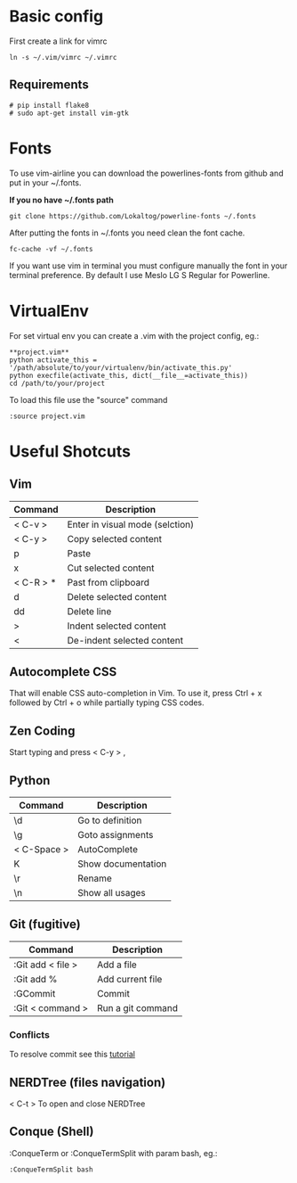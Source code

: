# Basic config
First create a link for vimrc

	ln -s ~/.vim/vimrc ~/.vimrc

## Requirements

    # pip install flake8
    # sudo apt-get install vim-gtk

# Fonts
To use vim-airline you can download the powerlines-fonts from github and put in your ~/.fonts. 

**If you no have ~/.fonts path**

    git clone https://github.com/Lokaltog/powerline-fonts ~/.fonts

After putting the fonts in ~/.fonts you need clean the font cache.
    
    fc-cache -vf ~/.fonts

If you want use vim in terminal you must configure manually the font in your terminal preference.
By default I use Meslo LG S Regular for Powerline.

# VirtualEnv
For set virtual env you can create a .vim with the project config, eg.:
	
    **project.vim**
	python activate_this = '/path/absolute/to/your/virtualenv/bin/activate_this.py'
	python execfile(activate_this, dict(__file__=activate_this))
    cd /path/to/your/project

To load this file use the "source" command

	:source project.vim

# Useful Shotcuts

## Vim

| Command   | Description                       |
|-----------|-----------------------------------|
| < C-v >   | Enter in visual mode (selction)   |
| < C-y >   | Copy selected content             |
| p         | Paste                             |
| x         | Cut selected content              |
| < C-R > * | Past from clipboard               |
| d         | Delete selected content           |
| dd        | Delete line                       |
| >         | Indent selected content           |
| <         | De-indent selected content        | 


## Autocomplete CSS

That will enable CSS auto-completion in Vim. To use it, press Ctrl + x followed by Ctrl + o while partially typing CSS codes.

## Zen Coding

Start typing and press < C-y > ,

## Python

| Command       | Description               |
|---------------|---------------------------|
| \d            | Go to definition          |
| \g            | Goto assignments          |
| < C-Space >   | AutoComplete              |
| K             | Show documentation        |
| \r            | Rename                    |
| \n            | Show all usages           |

## Git (fugitive)

| Command           | Description                       |
|-------------------|-----------------------------------|
| :Git add < file > | Add a file                        |
| :Git add %        | Add current file                  |
| :GCommit          | Commit                            |
| :Git < command >  | Run a git command                 |

### Conflicts

To resolve commit see this [tutorial](http://vimcasts.org/episodes/fugitive-vim-resolving-merge-conflicts-with-vimdiff/)

## NERDTree (files navigation)

< C-t > To open and close NERDTree

## Conque (Shell)

:ConqueTerm or :ConqueTermSplit with param bash, eg.:

    :ConqueTermSplit bash

